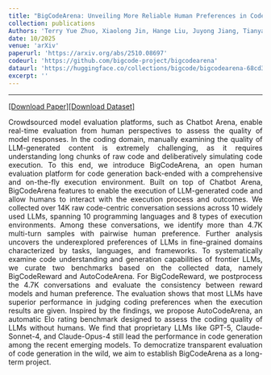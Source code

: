 ```yaml
---
title: "BigCodeArena: Unveiling More Reliable Human Preferences in Code Generation via Execution"
collection: publications
Authors: 'Terry Yue Zhuo, Xiaolong Jin, Hange Liu, Juyong Jiang, Tianyang Liu, Chen GONG, Bhupesh Bishnoi, Vaisakhi Mishra, Marek Suppa, Noah Ziems, Saiteja Utpala, Ming Xu, Guangyu Song, Kaixin Li, Yuhan Cao, Bo Liu, Zheng Liu, Sabina Abdurakhmanova, Wenhao Yu, Mengzhao Jia, Jihan Yao, Kenneth Hamilton, Kumar Shridhar, Vu Minh Chien, Dingmin Wang, Jiawei Liu, Zijian Wang, Qian Liu, Binyuan Hui, Meg Risdal, Ahsen Khaliq, Atin Sood, Zhenchang Xing, <b>Wasi Uddin Ahmad</b>, John C. Grundy, David Lo, Banghua Zhu, Xiaoning Du, Torsten Scholak, Leandro Von Werra.'
date: 10/2025
venue: 'arXiv'
paperurl: 'https://arxiv.org/abs/2510.08697'
codeurl: 'https://github.com/bigcode-project/bigcodearena'
dataurl: 'https://huggingface.co/collections/bigcode/bigcodearena-68cd3a196e5147cc45f8ea3d'
excerpt: ''
---
```

---
<a href='https://arxiv.org/pdf/2510.08697' target="_blank">[Download Paper]</a><a href='https://huggingface.co/collections/bigcode/bigcodearena-68cd3a196e5147cc45f8ea3d' target="_blank">[Download Dataset]</a>
<p align="justify">
Crowdsourced model evaluation platforms, such as Chatbot Arena, enable real-time evaluation from human perspectives to assess the quality of model 
  responses. In the coding domain, manually examining the quality of LLM-generated content is extremely challenging, as it requires understanding 
  long chunks of raw code and deliberatively simulating code execution. To this end, we introduce BigCodeArena, an open human evaluation platform for 
  code generation back-ended with a comprehensive and on-the-fly execution environment. Built on top of Chatbot Arena, BigCodeArena features to 
  enable the execution of LLM-generated code and allow humans to interact with the execution process and outcomes. We collected over 14K raw 
  code-centric conversation sessions across 10 widely used LLMs, spanning 10 programming languages and 8 types of execution environments. Among 
  these conversations, we identify more than 4.7K multi-turn samples with pairwise human preference. Further analysis uncovers the underexplored 
  preferences of LLMs in fine-grained domains characterized by tasks, languages, and frameworks. To systematically examine code understanding and 
  generation capabilities of frontier LLMs, we curate two benchmarks based on the collected data, namely BigCodeReward and AutoCodeArena. For 
  BigCodeReward, we postprocess the 4.7K conversations and evaluate the consistency between reward models and human preference. The evaluation 
  shows that most LLMs have superior performance in judging coding preferences when the execution results are given. Inspired by the findings, 
  we propose AutoCodeArena, an automatic Elo rating benchmark designed to assess the coding quality of LLMs without humans. We find that proprietary 
  LLMs like GPT-5, Claude-Sonnet-4, and Claude-Opus-4 still lead the performance in code generation among the recent emerging models. To democratize 
  transparent evaluation of code generation in the wild, we aim to establish BigCodeArena as a long-term project.
</p>
